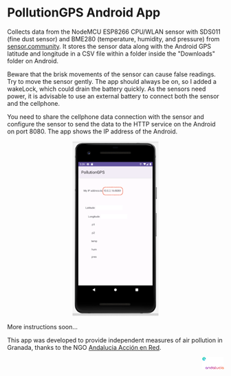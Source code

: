 # PollutionGPS Android App #

Collects data from the NodeMCU ESP8266 CPU/WLAN sensor with SDS011 (fine dust sensor) and BME280 (temperature, humidity, and pressure) from [sensor.community](https://sensor.community/es/sensors/airrohr/). It stores the sensor data along with the Android GPS latitude and longitude in a CSV file within a folder inside the "Downloads" folder on Android.

Beware that the brisk movements of the sensor can cause false readings. Try to move the sensor gently. The app should always be on, so I added a wakeLock, which could drain the battery quickly. As the sensors need power, it is advisable to use an external battery to connect both the sensor and the cellphone.

You need to share the cellphone data connection with the sensor and configure the sensor to send the data to the HTTP service on the Android on port 8080. The app shows the IP address of the Android.


<p align="center">
<img src="./images/015.png" width="200">
</p>
More instructions soon...

This app was developed to provide independent measures of air pollution in Granada, thanks to the NGO [Andalucia Acción en Red](https://www.accionenred-andalucia.org/).
<p align="right">
<img src="./images/logo.png" width="50">
</p>


